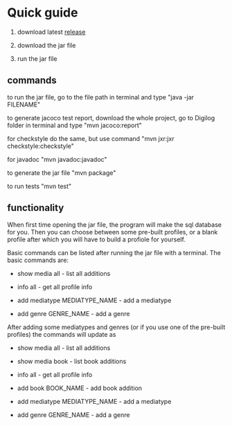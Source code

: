 # Quick guide

1. download latest [release](https://github.com/kalmikko/ot-harjoitustyo/releases)

2. download the jar file

3. run the jar file

## commands

to run the jar file, go to the file path in terminal and type "java -jar FILENAME"

to generate jacoco test report, download the whole project, go to Digilog folder in terminal and type "mvn jacoco:report"

for checkstyle do the same, but use command "mvn jxr:jxr checkstyle:checkstyle"

for javadoc "mvn javadoc:javadoc"

to generate the jar file "mvn package"

to run tests "mvn test"

## functionality
When first time opening the jar file, the program will make the sql database for you. Then you can choose between some pre-built profiles, or a blank profile after which you will have to build a profiole for yourself.

Basic commands can be listed after running the jar file with a terminal. The basic commands are:

  - show media all - list all additions

  - info all - get all profile info

  - add mediatype MEDIATYPE_NAME - add a mediatype
  - add genre GENRE_NAME - add a genre
  
After adding some mediatypes and genres (or if you use one of the pre-built profiles) the commands will update as
  
  - show media all - list all additions
  - show media book - list book additions

  - info all - get all profile info

  - add book BOOK_NAME - add book addition
  - add mediatype MEDIATYPE_NAME - add a mediatype
  - add genre GENRE_NAME - add a genre
